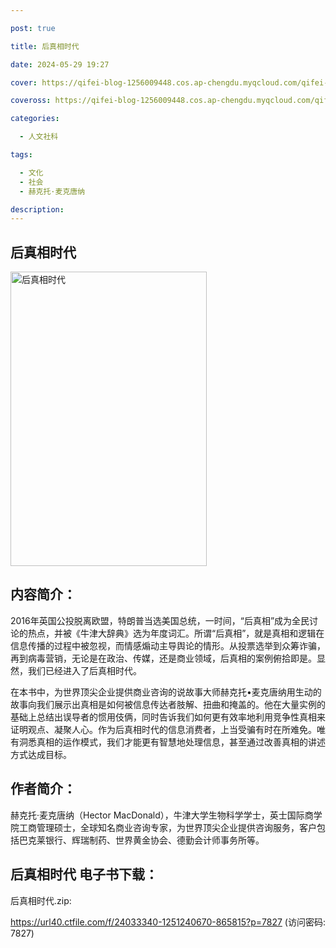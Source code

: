 ```yaml
---

post: true

title: 后真相时代

date: 2024-05-29 19:27

cover: https://qifei-blog-1256009448.cos.ap-chengdu.myqcloud.com/qifei-blog/65094150204c2e34d3e2e1f6.jpg

coveross: https://qifei-blog-1256009448.cos.ap-chengdu.myqcloud.com/qifei-blog/65094150204c2e34d3e2e1f6.jpg

categories:

  - 人文社科

tags:

  - 文化
  - 社会
  - 赫克托·麦克唐纳

description:
---
```


## 后真相时代
<img alt="后真相时代 " class="aligncenter loaded" data-was-processed="true" decoding="async" fetchpriority="high" height="471" src="https://qifei-blog-1256009448.cos.ap-chengdu.myqcloud.com/qifei-blog/65094150204c2e34d3e2e1f6.jpg " style="cursor: zoom-in;" width="314"/>

## 内容简介：

2016年英国公投脱离欧盟，特朗普当选美国总统，一时间，“后真相”成为全民讨论的热点，并被《牛津大辞典》选为年度词汇。所谓“后真相”，就是真相和逻辑在信息传播的过程中被忽视，而情感煽动主导舆论的情形。从投票选举到众筹诈骗，再到病毒营销，无论是在政治、传媒，还是商业领域，后真相的案例俯拾即是。显然，我们已经进入了后真相时代。

在本书中，为世界顶尖企业提供商业咨询的说故事大师赫克托•麦克唐纳用生动的故事向我们展示出真相是如何被信息传达者肢解、扭曲和掩盖的。他在大量实例的基础上总结出误导者的惯用伎俩，同时告诉我们如何更有效率地利用竞争性真相来证明观点、凝聚人心。作为后真相时代的信息消费者，上当受骗有时在所难免。唯有洞悉真相的运作模式，我们才能更有智慧地处理信息，甚至通过改善真相的讲述方式达成目标。

## 作者简介：

赫克托·麦克唐纳（Hector MacDonald），牛津大学生物科学学士，英士国际商学院工商管理硕士，全球知名商业咨询专家，为世界顶尖企业提供咨询服务，客户包括巴克莱银行、辉瑞制药、世界黄金协会、德勤会计师事务所等。

## 后真相时代 电子书下载：

后真相时代.zip: 

https://url40.ctfile.com/f/24033340-1251240670-865815?p=7827 (访问密码: 7827)
